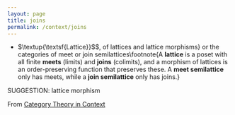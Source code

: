 ```yaml
---
layout: page
title: joins
permalink: /context/joins
---
```

-  $\textup{\textsf{Lattice}}$$, of lattices and lattice morphisms} or the categories of  meet or join semilattices\footnote{A **lattice** is a poset with all finite **meets** (limits) and **joins** (colimits), and a morphism of lattices is an order-preserving function that preserves these. A **meet semilattice** only has meets, while a **join semilattice** only has joins.}

SUGGESTION: lattice morphism

From [Category Theory in Context](https://mathgloss.github.io/MathGloss/context.html)